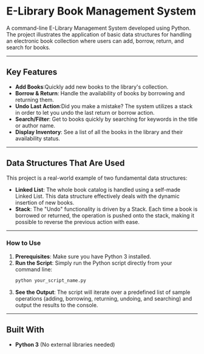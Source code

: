# E-Library Book Management System 

A command-line E-Library Management System developed using Python. The project illustrates the application of basic data structures for handling an electronic book collection where users can add, borrow, return, and search for books.

---

## Key Features

* **Add Books**:Quickly add new books to the library's collection.
* **Borrow & Return**: Handle the availability of books by borrowing and returning them.
* **Undo Last Action**:Did you make a mistake? The system utilizes a stack in order to let you undo the last return or borrow action.
* **Search/Filter**: Get to books quickly by searching for keywords in the title or author name.
* **Display Inventory**:  See a list of all the books in the library and their availability status.

---

## Data Structures That Are Used

This project is a real-world example of two fundamental data structures:

* **Linked List**: The whole book catalog is handled using a self-made Linked List. This data structure effectively deals with the dynamic insertion of new books.
* **Stack**:  The "Undo" functionality is driven by a Stack. Each time a book is borrowed or returned, the operation is pushed onto the stack, making it possible to reverse the previous action with ease.
---

### How to Use

1.  **Prerequisites**: Make sure you have Python 3 installed.
2.  **Run the Script**: Simply run the Python script directly from your command line:
    ```bash
    python your_script_name.py
    ```
3.  **See the Output**: The script will iterate over a predefined list of sample operations (adding, borrowing, returning, undoing, and searching) and output the results to the console.
---

## Built With

* **Python 3** (No external libraries needed)

